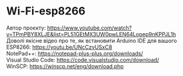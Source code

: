 # Wi-Fi-esp8266
Автор проєкту: https://www.youtube.com/watch?v=TPmPBY8XLJE&list=PL51GEtMX3UW0pwLEN64Lopep9nKPPJL1h  
Доволі якісне відео про те, як встановити Arduino IDE для вашого ESP8266: https://youtu.be/UNcCzvUSxC8  
NotePad++: https://notepad-plus-plus.org/downloads/  
Visual Studio Code: https://code.visualstudio.com/download/  
WinSCP: https://winscp.net/eng/download.php  